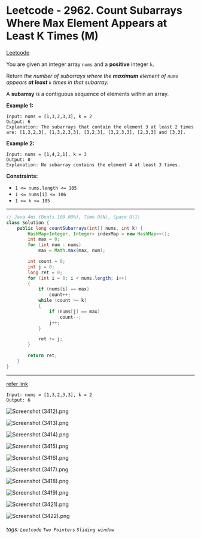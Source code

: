 # Leetcode - 2962. Count Subarrays Where Max Element Appears at Least K Times (M)

[Leetcode](https://leetcode.com/problems/count-subarrays-where-max-element-appears-at-least-k-times/)

You are given an integer array `nums` and a **positive** integer `k`.

Return _the number of subarrays where the **maximum** element of _`nums`_ appears **at least** _`k`_ times in that subarray._

A **subarray** is a contiguous sequence of elements within an array.

**Example 1:**
```
Input: nums = [1,3,2,3,3], k = 2
Output: 6
Explanation: The subarrays that contain the element 3 at least 2 times are: [1,3,2,3], [1,3,2,3,3], [3,2,3], [3,2,3,3], [2,3,3] and [3,3].
```
**Example 2:**
```
Input: nums = [1,4,2,1], k = 3
Output: 0
Explanation: No subarray contains the element 4 at least 3 times.
```
**Constraints:**

-   `1 <= nums.length <= 105`
-   `1 <= nums[i] <= 106`
-   `1 <= k <= 105`

---
```java
// Java 4ms (Beats 100.00%), Time O(N), Space O(1)
class Solution {
    public long countSubarrays(int[] nums, int k) {
        HashMap<Integer, Integer> indexMap = new HashMap<>();
        int max = 0;
        for (int num : nums)
            max = Math.max(max, num);

        int count = 0;
        int j = 0;
        long ret = 0;
        for (int i = 0; i < nums.length; i++)
        {
            if (nums[i] == max)
                count++;
            while (count >= k)
            {
                if (nums[j] == max)
                    count--;
                j++;
            }

            ret += j;
        }

        return ret;
    }
}

```
---

[refer link](https://leetcode.com/problems/count-subarrays-where-max-element-appears-at-least-k-times/solutions/4940242/simplified-algorithm-explained-with-visual-example-c-java)

```
Input: nums = [1,3,2,3,3], k = 2
Output: 6

```

![Screenshot (3412).png](https://assets.leetcode.com/users/images/9721935e-908e-4d70-a889-742e96756bb0_1711683294.03512.png)

![Screenshot (3413).png](https://assets.leetcode.com/users/images/f82d426d-1b7c-4e9e-ba3b-0c1fbbfcd5a4_1711683323.9971247.png)

![Screenshot (3414).png](https://assets.leetcode.com/users/images/f4c99bf1-c68d-44f1-91a3-1be7fcc020e5_1711683336.0002992.png)

![Screenshot (3415).png](https://assets.leetcode.com/users/images/540f12a6-7383-4cae-b21c-23259ceacffa_1711683346.4058976.png)

![Screenshot (3416).png](https://assets.leetcode.com/users/images/a85b4efb-b78d-46fc-931d-06a2e7d9cc61_1711683373.2839067.png)

![Screenshot (3417).png](https://assets.leetcode.com/users/images/6b8ef8db-5648-4430-9003-4b0b5db1f0c9_1711683423.6166074.png)

![Screenshot (3418).png](https://assets.leetcode.com/users/images/ec7ef1ea-c9b1-4d00-a55c-c1573df53197_1711683450.1824498.png)

![Screenshot (3419).png](https://assets.leetcode.com/users/images/d270303a-418e-409a-bcac-41826e12aba1_1711683479.4220455.png)

![Screenshot (3421).png](https://assets.leetcode.com/users/images/495dcdaa-36de-4ffc-bff9-89d2cdc6a552_1711683504.0886233.png)

![Screenshot (3422).png](https://assets.leetcode.com/users/images/fbc91b3c-d408-4c66-8276-e97e8d4c6661_1711683524.8151224.png)


###### tags: `Leetcode` `Two Pointers` `Sliding window`
